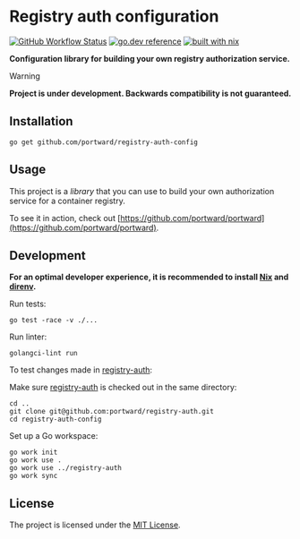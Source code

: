 # Registry auth configuration

[![GitHub Workflow Status](https://img.shields.io/github/actions/workflow/status/portward/registry-auth-config/ci.yaml?style=flat-square)](https://github.com/portward/registry-auth-config/actions/workflows/ci.yaml)
[![go.dev reference](https://img.shields.io/badge/go.dev-reference-007d9c?logo=go&logoColor=white&style=flat-square)](https://pkg.go.dev/mod/github.com/portward/registry-auth-config)
[![built with nix](https://img.shields.io/badge/builtwith-nix-7d81f7?style=flat-square)](https://builtwithnix.org)

**Configuration library for building your own registry authorization service.**

> [!WARNING]
> **Project is under development. Backwards compatibility is not guaranteed.**

## Installation

```shell
go get github.com/portward/registry-auth-config
```

## Usage

This project is a _library_ that you can use to build your own authorization service for a container registry.

To see it in action, check out [https://github.com/portward/portward](https://github.com/portward/portward).

## Development

**For an optimal developer experience, it is recommended to install [Nix](https://nixos.org/download.html) and [direnv](https://direnv.net/docs/installation.html).**

Run tests:

```shell
go test -race -v ./...
```

Run linter:

```shell
golangci-lint run
```

To test changes made in [registry-auth](https://github.com/portward/registry-auth):

Make sure [registry-auth](https://github.com/portward/registry-auth) is checked out in the same directory:

```shell
cd ..
git clone git@github.com:portward/registry-auth.git
cd registry-auth-config
```

Set up a Go workspace:

```shell
go work init
go work use .
go work use ../registry-auth
go work sync
```

## License

The project is licensed under the [MIT License](LICENSE).
